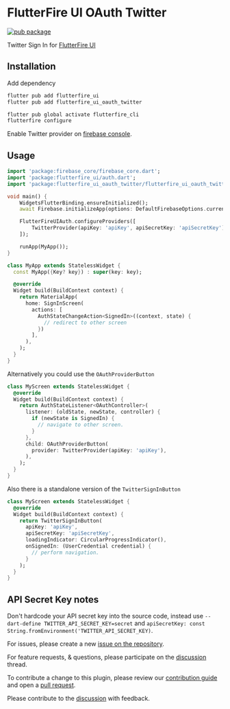 # FlutterFire UI OAuth Twitter

[![pub package](https://img.shields.io/pub/v/flutterfire_ui_oauth_twitter.svg)](https://pub.dev/packages/flutterfire_ui_oauth_twitter)

Twitter Sign In for [FlutterFire UI](https://pub.dev/packages/flutterfire_ui)

## Installation

Add dependency

```sh
flutter pub add flutterfire_ui
flutter pub add flutterfire_ui_oauth_twitter

flutter pub global activate flutterfire_cli
flutterfire configure
```

Enable Twitter provider on [firebase console](https://console.firebase.twitter.com/).

## Usage

```dart
import 'package:firebase_core/firebase_core.dart';
import 'package:flutterfire_ui/auth.dart';
import 'package:flutterfire_ui_oauth_twitter/flutterfire_ui_oauth_twitter.dart';

void main() {
    WidgetsFlutterBinding.ensureInitialized();
    await Firebase.initializeApp(options: DefaultFirebaseOptions.currentPlatform);

    FlutterFireUIAuth.configureProviders([
        TwitterProvider(apiKey: 'apiKey', apiSecretKey: 'apiSecretKey'),
    ]);

    runApp(MyApp());
}

class MyApp extends StatelessWidget {
  const MyApp({Key? key}) : super(key: key);

  @override
  Widget build(BuildContext context) {
    return MaterialApp(
      home: SignInScreen(
        actions: [
          AuthStateChangeAction<SignedIn>((context, state) {
            // redirect to other screen
          })
        ],
      ),
    );
  }
}
```

Alternatively you could use the `OAuthProviderButton`

```dart
class MyScreen extends StatelessWidget {
  @override
  Widget build(BuildContext context) {
    return AuthStateListener<OAuthController>(
      listener: (oldState, newState, controller) {
        if (newState is SignedIn) {
          // navigate to other screen.
        }
      },
      child: OAuthProviderButton(
        provider: TwitterProvider(apiKey: 'apiKey'),
      ),
    );
  }
}
```

Also there is a standalone version of the `TwitterSignInButton`

```dart
class MyScreen extends StatelessWidget {
  @override
  Widget build(BuildContext context) {
    return TwitterSignInButton(
      apiKey: 'apiKey',
      apiSecretKey: 'apiSecretKey',
      loadingIndicator: CircularProgressIndicator(),
      onSignedIn: (UserCredential credential) {
        // perform navigation.
      }
    );
  }
}
```

## API Secret Key notes

Don't hardcode your API secret key into the source code, instead use `--dart-define TWITTER_API_SECRET_KEY=secret` and `apiSecretKey: const String.fromEnvironment('TWITTER_API_SECRET_KEY)`.

For issues, please create a new [issue on the repository](https://github.com/FirebaseExtended/flutterfire/issues).

For feature requests, & questions, please participate on the [discussion](https://github.com/FirebaseExtended/flutterfire/discussions/6978) thread.

To contribute a change to this plugin, please review our [contribution guide](https://github.com/FirebaseExtended/flutterfire/blob/master/CONTRIBUTING.md) and open a [pull request](https://github.com/FirebaseExtended/flutterfire/pulls).

Please contribute to the [discussion](https://github.com/FirebaseExtended/flutterfire/discussions/6978) with feedback.
